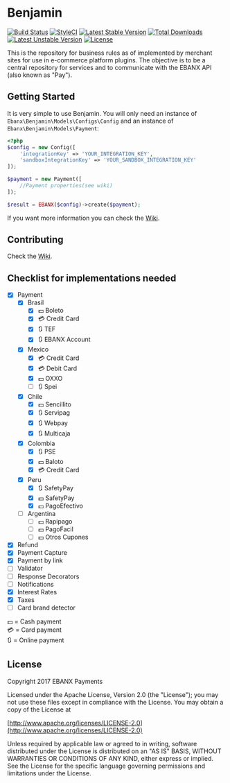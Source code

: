 # Benjamin
[![Build Status](https://travis-ci.org/ebanx/benjamin.svg?branch=master)](https://travis-ci.org/ebanx/benjamin)
[![StyleCI](https://styleci.io/repos/89406660/shield?branch=master)](https://styleci.io/repos/89406660)
[![Latest Stable Version](https://poser.pugx.org/ebanx/benjamin/v/stable?format=flat-square)](https://packagist.org/packages/ebanx/benjamin)
[![Total Downloads](https://poser.pugx.org/ebanx/benjamin/downloads?format=flat-square)](https://packagist.org/packages/ebanx/benjamin)
[![Latest Unstable Version](https://poser.pugx.org/ebanx/benjamin/v/unstable?format=flat-square)](https://packagist.org/packages/ebanx/benjamin)
[![License](https://poser.pugx.org/ebanx/benjamin/license?format=flat-square)](https://packagist.org/packages/ebanx/benjamin)


This is the repository for business rules as of implemented by merchant sites for use in e-commerce platform plugins.
The objective is to be a central repository for services and to communicate with the EBANX API (also known as "Pay").

## Getting Started

It is very simple to use Benjamin. You will only need an instance of `Ebanx\Benjamin\Models\Configs\Config` and an instance of `Ebanx\Benjamin\Models\Payment`:

```php
<?php
$config = new Config([
    'integrationKey' => 'YOUR_INTEGRATION_KEY',
    'sandboxIntegrationKey' => 'YOUR_SANDBOX_INTEGRATION_KEY'
]);

$payment = new Payment([
    //Payment properties(see wiki)
]);

$result = EBANX($config)->create($payment);
```

If you want more information you can check the [Wiki](https://github.com/ebanx/benjamin/wiki/Using-Benjamin).

## Contributing

Check the [Wiki](https://github.com/ebanx/benjamin/wiki/Contributing).

## Checklist for implementations needed

- [X] Payment
	- [X] Brasil
		- [X] :dollar: Boleto
		- [X] :credit_card: Credit Card
		- [X] :arrows_clockwise: TEF
		- [X] :arrows_clockwise: EBANX Account
	- [X] Mexico
		- [X] :credit_card: Credit Card
		- [X] :credit_card: Debit Card
		- [X] :dollar: OXXO
		- [ ] :arrows_clockwise: Spei
	- [X] Chile
		- [X] :dollar: Sencillito
		- [X] :arrows_clockwise: Servipag
		- [X] :arrows_clockwise: Webpay
		- [X] :arrows_clockwise: Multicaja
	- [X] Colombia
		- [X] :arrows_clockwise: PSE
		- [X] :dollar: Baloto
		- [X] :credit_card: Credit Card
	- [X] Peru
		- [X] :arrows_clockwise: SafetyPay
		- [X] :dollar: SafetyPay
		- [X] :dollar: PagoEfectivo
	- [ ] Argentina
		- [ ] :dollar: Rapipago
		- [ ] :dollar: PagoFacil
		- [ ] :dollar: Otros Cupones
- [X] Refund
- [X] Payment Capture
- [X] Payment by link
- [ ] Validator
- [ ] Response Decorators
- [ ] Notifications
- [X] Interest Rates
- [X] Taxes
- [ ] Card brand detector

:dollar: = Cash payment  
:credit_card: = Card payment  
:arrows_clockwise: = Online payment  

## License

Copyright 2017 EBANX Payments

Licensed under the Apache License, Version 2.0 (the "License");
you may not use these files except in compliance with the License.
You may obtain a copy of the License at

   [http://www.apache.org/licenses/LICENSE-2.0](http://www.apache.org/licenses/LICENSE-2.0)

Unless required by applicable law or agreed to in writing, software
distributed under the License is distributed on an "AS IS" BASIS,
WITHOUT WARRANTIES OR CONDITIONS OF ANY KIND, either express or implied.
See the License for the specific language governing permissions and
limitations under the License.
